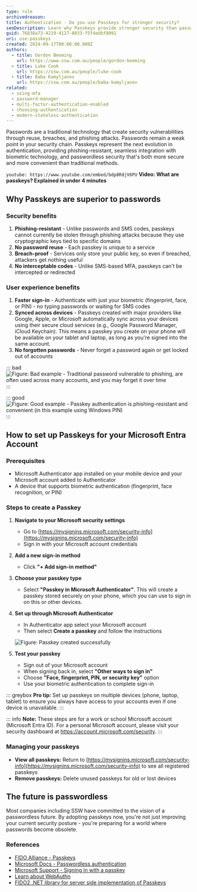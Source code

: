```yaml
---
type: rule
archivedreason:
title: Authentication - Do you use Passkeys for stronger security?
seoDescription: Learn why Passkeys provide stronger security than passwords and MFA, offering phishing-resistant authentication with biometric verification and eliminating password reuse vulnerabilities.
guid: 76838a73-4219-4127-8033-f5f4edbf8091
uri: use-passkeys
created: 2024-09-17T00:00:00.000Z
authors:
  - title: Gordon Beeming
    url: https://www.ssw.com.au/people/gordon-beeming
  - title: Luke Cook
    url: https://ssw.com.au/people/luke-cook
  - title: Baba Kamyljanov
    url: https://ssw.com.au/people/baba-kamyljanov
related:
  - using-mfa
  - password-manager
  - multi-factor-authentication-enabled
  - choosing-authentication
  - modern-stateless-authentication
---
```


Passwords are a traditional technology that create security vulnerabilities through reuse, breaches, and phishing attacks. Passwords remain a weak point in your security chain. Passkeys represent the next evolution in authentication, providing phishing-resistant, seamless integration with biometric technology, and passwordless security that's both more secure and more convenient than traditional methods.

<!--endintro-->

`youtube: https://www.youtube.com/embed/bdp8RdjV6PU`
**Video: What are passkeys? Explained in under 4 minutes**

## Why Passkeys are superior to passwords

### Security benefits

1. **Phishing-resistant** - Unlike passwords and SMS codes, passkeys cannot currently be stolen through phishing attacks because they use cryptographic keys tied to specific domains
2. **No password reuse** - Each passkey is unique to a service
3. **Breach-proof** - Services only store your public key, so even if breached, attackers get nothing useful
4. **No interceptable codes** - Unlike SMS-based MFA, passkeys can't be intercepted or redirected

### User experience benefits

1. **Faster sign-in** - Authenticate with just your biometric (fingerprint, face, or PIN) - no typing passwords or waiting for SMS codes
2. **Synced across devices** - Passkeys created with major providers like Google, Apple, or Microsoft automatically sync across your devices using their secure cloud services (e.g., Google Password Manager, iCloud Keychain). This means a passkey you create on your phone will be available on your tablet and laptop, as long as you're signed into the same account.
3. **No forgotten passwords** - Never forget a password again or get locked out of accounts

::: bad
![Figure: Bad example - Traditional password vulnerable to phishing, are often used across many accounts, and you may forget it over time](sign-in-with-password.png)
:::

::: good
![Figure: Good example - Passkey authentication is phishing-resistant and convenient (in this example using Windows PIN)](sign-in-with-passkey.png)
:::

## How to set up Passkeys for your Microsoft Entra Account

### Prerequisites

* Microsoft Authenticator app installed on your mobile device and your Microsoft account added to Authenticator
* A device that supports biometric authentication (fingerprint, face recognition, or PIN)

### Steps to create a Passkey

1. **Navigate to your Microsoft security settings**

   * Go to [https://mysignins.microsoft.com/security-info](https://mysignins.microsoft.com/security-info)
   * Sign in with your Microsoft account credentials

2. **Add a new sign-in method**

   * Click **"+ Add sign-in method"**

3. **Choose your passkey type**

   * Select **"Passkey in Microsoft Authenticator"**. This will create a passkey stored securely on your phone, which you can use to sign in on this or other devices.

4. **Set up through Microsoft Authenticator**

   * In Authenticator app select your Microsoft account
   * Then select **Create a passkey** and follow the instructions

   ![Figure: Passkey created successfully](passkey-create-success.png)

5. **Test your passkey**

   * Sign out of your Microsoft account
   * When signing back in, select **"Other ways to sign in"**
   * Choose **"Face, fingerprint, PIN, or security key"** option
   * Use your biometric authentication to complete sign-in

::: greybox
**Pro tip:** Set up passkeys on multiple devices (phone, laptop, tablet) to ensure you always have access to your accounts even if one device is unavailable.
:::

::: info
**Note:** These steps are for a work or school Microsoft account (Microsoft Entra ID). For a personal Microsoft account, please visit your security dashboard at https://account.microsoft.com/security.
:::

### Managing your passkeys

* **View all passkeys:** Return to [https://mysignins.microsoft.com/security-info](https://mysignins.microsoft.com/security-info) to see all registered passkeys
* **Remove passkeys:** Delete unused passkeys for old or lost devices

## The future is passwordless

Most companies including SSW have committed to the vision of a passwordless future. By adopting passkeys now, you're not just improving your current security posture - you're preparing for a world where passwords become obsolete.

### References

* [FIDO Alliance - Passkeys](https://fidoalliance.org/passkeys/)
* [Microsoft Docs - Passwordless authentication](https://learn.microsoft.com/en-us/entra/identity/authentication/concept-authentication-passwordless)
* [Microsoft Support - Signing in with a passkey](https://support.microsoft.com/en-us/account-billing/signing-in-with-a-passkey-09a49a86-ca47-406c-8acc-ed0e3c852c6d)
* [Learn about WebAuthn](https://webauthn.io/)
* [FIDO2 .NET library for server side implementation of Passkeys](https://github.com/passwordless-lib/fido2-net-lib)
